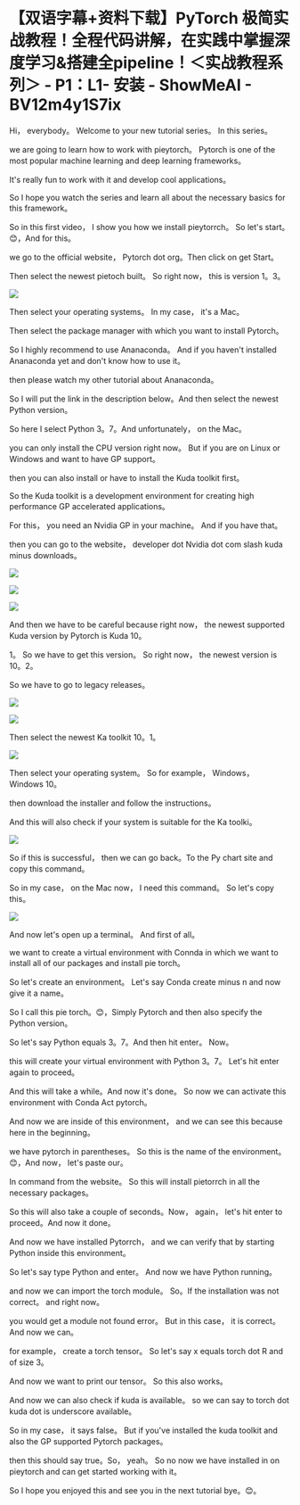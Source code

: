 # 【双语字幕+资料下载】PyTorch 极简实战教程！全程代码讲解，在实践中掌握深度学习&搭建全pipeline！＜实战教程系列＞ - P1：L1- 安装 - ShowMeAI - BV12m4y1S7ix

Hi， everybody。 Welcome to your new tutorial series。 In this series。

 we are going to learn how to work with pieytorch。 Pytorch is one of the most popular machine learning and deep learning frameworks。

 It's really fun to work with it and develop cool applications。

 So I hope you watch the series and learn all about the necessary basics for this framework。

 So in this first video， I show you how we install pieytorrch。 So let's start。😊，And for this。

 we go to the official website， Pytorch dot org。Then click on get Start。

Then select the newest pietoch built。 So right now， this is version 1。3。



![](img/fc51496b5433aed2f6c7414292105f98_1.png)

Then select your operating systems。 In my case， it's a Mac。

Then select the package manager with which you want to install Pytorch。

 So I highly recommend to use Ananaconda。 And if you haven't installed Ananaconda yet and don't know how to use it。

 then please watch my other tutorial about Ananaconda。

 So I will put the link in the description below。And then select the newest Python version。

 So here I select Python 3。7。And unfortunately， on the Mac。

 you can only install the CPU version right now。 But if you are on Linux or Windows and want to have GP support。

 then you can also install or have to install the Kuda toolkit first。

 So the Kuda toolkit is a development environment for creating high performance GP accelerated applications。

For this， you need an Nvidia GP in your machine。 And if you have that。

 then you can go to the website， developer dot Nvidia dot com slash kuda minus downloads。



![](img/fc51496b5433aed2f6c7414292105f98_3.png)

![](img/fc51496b5433aed2f6c7414292105f98_4.png)

![](img/fc51496b5433aed2f6c7414292105f98_5.png)

And then we have to be careful because right now， the newest supported Kuda version by Pytorch is Kuda 10。

1。 So we have to get this version。 So right now， the newest version is 10。2。

 So we have to go to legacy releases。

![](img/fc51496b5433aed2f6c7414292105f98_7.png)

![](img/fc51496b5433aed2f6c7414292105f98_8.png)

Then select the newest Ka toolkit 10。1。

![](img/fc51496b5433aed2f6c7414292105f98_10.png)

Then select your operating system。 So for example， Windows， Windows 10。

 then download the installer and follow the instructions。

 And this will also check if your system is suitable for the Ka toolki。



![](img/fc51496b5433aed2f6c7414292105f98_12.png)

So if this is successful， then we can go back。To the Py chart site and copy this command。

 So in my case， on the Mac now， I need this command。 So let's copy this。



![](img/fc51496b5433aed2f6c7414292105f98_14.png)

And now let's open up a terminal。 And first of all。

 we want to create a virtual environment with Connda in which we want to install all of our packages and install pie torch。

 So let's create an environment。 Let's say Conda create minus n and now give it a name。

 So I call this pie torch。😊，Simply Pytorch and then also specify the Python version。

 So let's say Python equals 3。7。And then hit enter。 Now。

 this will create your virtual environment with Python 3。7。 Let's hit enter again to proceed。

And this will take a while。And now it's done。 So now we can activate this environment with Conda Act pytorch。

 And now we are inside of this environment， and we can see this because here in the beginning。

 we have pytorch in parentheses。 So this is the name of the environment。😊，And now， let's paste our。

In command from the website。 So this will install pietorrch in all the necessary packages。

 So this will also take a couple of seconds。Now， again， let's hit enter to proceed。And now it done。

 And now we have installed Pytorrch， and we can verify that by starting Python inside this environment。

 So let's say type Python and enter。 And now we have Python running。

 and now we can import the torch module。 So。If the installation was not correct。 and right now。

 you would get a module not found error。 But in this case， it is correct。 And now we can。

 for example， create a torch tensor。 So let's say x equals torch dot R and of size 3。

And now we want to print our tensor。 So this also works。

And now we can also check if kuda is available。 so we can say to torch dot kuda dot is underscore available。

 So in my case， it says false。 But if you've installed the kuda toolkit and also the GP supported Pytorch packages。

 then this should say true。So， yeah。 So no now we have installed in on pieytorch and can get started working with it。

 So I hope you enjoyed this and see you in the next tutorial bye。😊。

